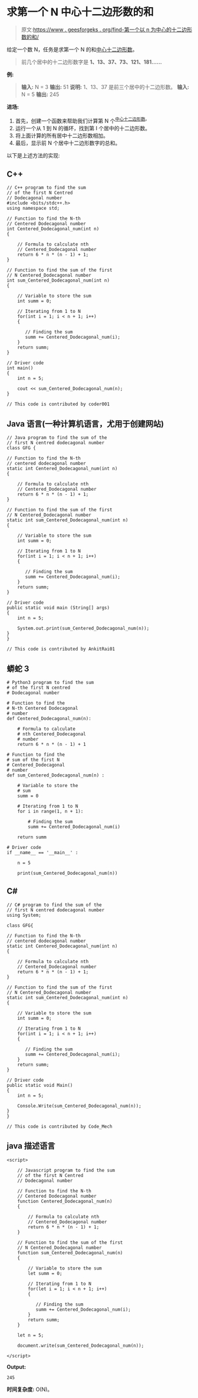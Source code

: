 # 求第一个 N 中心十二边形数的和

> 原文:[https://www . geesforgeks . org/find-第一个以 n 为中心的十二边形数的和/](https://www.geeksforgeeks.org/find-the-sum-of-the-first-n-centered-dodecagonal-number/)

给定一个数 N，任务是求第一个 N 的和[中心十二边形数](https://www.geeksforgeeks.org/centered-dodecagonal-number/)。

> 前几个居中的十二边形数字是 **1、13、37、73、121、181……**

**例:**

> **输入:** N = 3
> **输出:** 51
> **说明:**
> 1、13、37 是前三个居中的十二边形数。
> **输入:** N = 5
> **输出:** 245

**进场:**

1.  首先，创建一个函数来帮助我们计算第 N 个<sup>[中心十二边形数](https://www.geeksforgeeks.org/centered-dodecagonal-number/)。</sup>
2.  运行一个从 1 到 N 的循环，找到第 I 个居中的十二边形数。
3.  将上面计算的所有居中十二边形数相加。
4.  最后，显示前 N 个居中十二边形数字的总和。

以下是上述方法的实现:

## C++

```
// C++ program to find the sum
// of the first N Centred
// Dodecagonal number
#include <bits/stdc++.h>
using namespace std;

// Function to find the N-th 
// Centered Dodecagonal number
int Centered_Dodecagonal_num(int n)
{

    // Formula to calculate nth 
    // Centered_Dodecagonal number
    return 6 * n * (n - 1) + 1;
}

// Function to find the sum of the first
// N Centered_Dodecagonal number
int sum_Centered_Dodecagonal_num(int n)
{

    // Variable to store the sum
    int summ = 0;

    // Iterating from 1 to N
    for(int i = 1; i < n + 1; i++)
    {

       // Finding the sum
       summ += Centered_Dodecagonal_num(i);
    }
    return summ;
}

// Driver code
int main()
{
    int n = 5;

    cout << sum_Centered_Dodecagonal_num(n);
}

// This code is contributed by coder001
```

## Java 语言(一种计算机语言，尤用于创建网站)

```
// Java program to find the sum of the 
// first N centred dodecagonal number
class GFG {

// Function to find the N-th
// centered dodecagonal number
static int Centered_Dodecagonal_num(int n)
{

    // Formula to calculate nth
    // Centered_Dodecagonal number
    return 6 * n * (n - 1) + 1;
}

// Function to find the sum of the first
// N Centered_Dodecagonal number
static int sum_Centered_Dodecagonal_num(int n)
{

    // Variable to store the sum
    int summ = 0;

    // Iterating from 1 to N
    for(int i = 1; i < n + 1; i++)
    {

       // Finding the sum
       summ += Centered_Dodecagonal_num(i);
    }
    return summ;
}

// Driver code
public static void main (String[] args)
{
    int n = 5;

    System.out.print(sum_Centered_Dodecagonal_num(n));
}
}

// This code is contributed by AnkitRai01
```

## 蟒蛇 3

```
# Python3 program to find the sum
# of the first N centred
# Dodecagonal number

# Function to find the
# N-th Centered Dodecagonal
# number
def Centered_Dodecagonal_num(n):

    # Formula to calculate 
    # nth Centered_Dodecagonal
    # number
    return 6 * n * (n - 1) + 1

# Function to find the
# sum of the first N
# Centered_Dodecagonal
# number
def sum_Centered_Dodecagonal_num(n) :

    # Variable to store the
    # sum
    summ = 0

    # Iterating from 1 to N
    for i in range(1, n + 1):

        # Finding the sum
        summ += Centered_Dodecagonal_num(i)

    return summ

# Driver code
if __name__ == '__main__' :

    n = 5

    print(sum_Centered_Dodecagonal_num(n))
```

## C#

```
// C# program to find the sum of the
// first N centred dodecagonal number
using System;

class GFG{

// Function to find the N-th
// centered dodecagonal number
static int Centered_Dodecagonal_num(int n)
{

    // Formula to calculate nth
    // Centered_Dodecagonal number
    return 6 * n * (n - 1) + 1;
}

// Function to find the sum of the first
// N Centered_Dodecagonal number
static int sum_Centered_Dodecagonal_num(int n)
{

    // Variable to store the sum
    int summ = 0;

    // Iterating from 1 to N
    for(int i = 1; i < n + 1; i++)
    {

       // Finding the sum
       summ += Centered_Dodecagonal_num(i);
    }
    return summ;
}

// Driver code
public static void Main()
{
    int n = 5;

    Console.Write(sum_Centered_Dodecagonal_num(n));
}
}

// This code is contributed by Code_Mech
```

## java 描述语言

```
<script>

    // Javascript program to find the sum 
    // of the first N Centred
    // Dodecagonal number

    // Function to find the N-th  
    // Centered Dodecagonal number 
    function Centered_Dodecagonal_num(n) 
    {

        // Formula to calculate nth  
        // Centered_Dodecagonal number
        return 6 * n * (n - 1) + 1;
    }

    // Function to find the sum of the first 
    // N Centered_Dodecagonal number
    function sum_Centered_Dodecagonal_num(n)
    {

        // Variable to store the sum
        let summ = 0;

        // Iterating from 1 to N
        for(let i = 1; i < n + 1; i++)
        {

           // Finding the sum
           summ += Centered_Dodecagonal_num(i);
        }
        return summ;
    }

    let n = 5;

    document.write(sum_Centered_Dodecagonal_num(n));

</script>
```

**Output:** 

```
245
```

**时间复杂度:** O(N)。